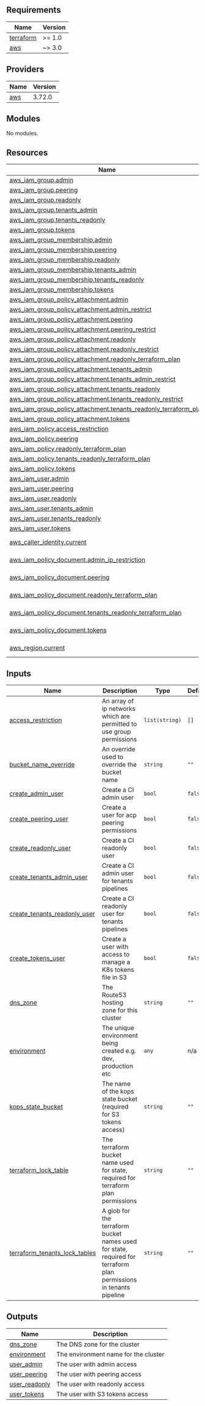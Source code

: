 <!-- BEGIN_TF_DOCS -->
## Requirements

| Name | Version |
|------|---------|
| <a name="requirement_terraform"></a> [terraform](#requirement\_terraform) | >= 1.0 |
| <a name="requirement_aws"></a> [aws](#requirement\_aws) | ~> 3.0 |

## Providers

| Name | Version |
|------|---------|
| <a name="provider_aws"></a> [aws](#provider\_aws) | 3.72.0 |

## Modules

No modules.

## Resources

| Name | Type |
|------|------|
| [aws_iam_group.admin](https://registry.terraform.io/providers/hashicorp/aws/latest/docs/resources/iam_group) | resource |
| [aws_iam_group.peering](https://registry.terraform.io/providers/hashicorp/aws/latest/docs/resources/iam_group) | resource |
| [aws_iam_group.readonly](https://registry.terraform.io/providers/hashicorp/aws/latest/docs/resources/iam_group) | resource |
| [aws_iam_group.tenants_admin](https://registry.terraform.io/providers/hashicorp/aws/latest/docs/resources/iam_group) | resource |
| [aws_iam_group.tenants_readonly](https://registry.terraform.io/providers/hashicorp/aws/latest/docs/resources/iam_group) | resource |
| [aws_iam_group.tokens](https://registry.terraform.io/providers/hashicorp/aws/latest/docs/resources/iam_group) | resource |
| [aws_iam_group_membership.admin](https://registry.terraform.io/providers/hashicorp/aws/latest/docs/resources/iam_group_membership) | resource |
| [aws_iam_group_membership.peering](https://registry.terraform.io/providers/hashicorp/aws/latest/docs/resources/iam_group_membership) | resource |
| [aws_iam_group_membership.readonly](https://registry.terraform.io/providers/hashicorp/aws/latest/docs/resources/iam_group_membership) | resource |
| [aws_iam_group_membership.tenants_admin](https://registry.terraform.io/providers/hashicorp/aws/latest/docs/resources/iam_group_membership) | resource |
| [aws_iam_group_membership.tenants_readonly](https://registry.terraform.io/providers/hashicorp/aws/latest/docs/resources/iam_group_membership) | resource |
| [aws_iam_group_membership.tokens](https://registry.terraform.io/providers/hashicorp/aws/latest/docs/resources/iam_group_membership) | resource |
| [aws_iam_group_policy_attachment.admin](https://registry.terraform.io/providers/hashicorp/aws/latest/docs/resources/iam_group_policy_attachment) | resource |
| [aws_iam_group_policy_attachment.admin_restrict](https://registry.terraform.io/providers/hashicorp/aws/latest/docs/resources/iam_group_policy_attachment) | resource |
| [aws_iam_group_policy_attachment.peering](https://registry.terraform.io/providers/hashicorp/aws/latest/docs/resources/iam_group_policy_attachment) | resource |
| [aws_iam_group_policy_attachment.peering_restrict](https://registry.terraform.io/providers/hashicorp/aws/latest/docs/resources/iam_group_policy_attachment) | resource |
| [aws_iam_group_policy_attachment.readonly](https://registry.terraform.io/providers/hashicorp/aws/latest/docs/resources/iam_group_policy_attachment) | resource |
| [aws_iam_group_policy_attachment.readonly_restrict](https://registry.terraform.io/providers/hashicorp/aws/latest/docs/resources/iam_group_policy_attachment) | resource |
| [aws_iam_group_policy_attachment.readonly_terraform_plan](https://registry.terraform.io/providers/hashicorp/aws/latest/docs/resources/iam_group_policy_attachment) | resource |
| [aws_iam_group_policy_attachment.tenants_admin](https://registry.terraform.io/providers/hashicorp/aws/latest/docs/resources/iam_group_policy_attachment) | resource |
| [aws_iam_group_policy_attachment.tenants_admin_restrict](https://registry.terraform.io/providers/hashicorp/aws/latest/docs/resources/iam_group_policy_attachment) | resource |
| [aws_iam_group_policy_attachment.tenants_readonly](https://registry.terraform.io/providers/hashicorp/aws/latest/docs/resources/iam_group_policy_attachment) | resource |
| [aws_iam_group_policy_attachment.tenants_readonly_restrict](https://registry.terraform.io/providers/hashicorp/aws/latest/docs/resources/iam_group_policy_attachment) | resource |
| [aws_iam_group_policy_attachment.tenants_readonly_terraform_plan](https://registry.terraform.io/providers/hashicorp/aws/latest/docs/resources/iam_group_policy_attachment) | resource |
| [aws_iam_group_policy_attachment.tokens](https://registry.terraform.io/providers/hashicorp/aws/latest/docs/resources/iam_group_policy_attachment) | resource |
| [aws_iam_policy.access_restriction](https://registry.terraform.io/providers/hashicorp/aws/latest/docs/resources/iam_policy) | resource |
| [aws_iam_policy.peering](https://registry.terraform.io/providers/hashicorp/aws/latest/docs/resources/iam_policy) | resource |
| [aws_iam_policy.readonly_terraform_plan](https://registry.terraform.io/providers/hashicorp/aws/latest/docs/resources/iam_policy) | resource |
| [aws_iam_policy.tenants_readonly_terraform_plan](https://registry.terraform.io/providers/hashicorp/aws/latest/docs/resources/iam_policy) | resource |
| [aws_iam_policy.tokens](https://registry.terraform.io/providers/hashicorp/aws/latest/docs/resources/iam_policy) | resource |
| [aws_iam_user.admin](https://registry.terraform.io/providers/hashicorp/aws/latest/docs/resources/iam_user) | resource |
| [aws_iam_user.peering](https://registry.terraform.io/providers/hashicorp/aws/latest/docs/resources/iam_user) | resource |
| [aws_iam_user.readonly](https://registry.terraform.io/providers/hashicorp/aws/latest/docs/resources/iam_user) | resource |
| [aws_iam_user.tenants_admin](https://registry.terraform.io/providers/hashicorp/aws/latest/docs/resources/iam_user) | resource |
| [aws_iam_user.tenants_readonly](https://registry.terraform.io/providers/hashicorp/aws/latest/docs/resources/iam_user) | resource |
| [aws_iam_user.tokens](https://registry.terraform.io/providers/hashicorp/aws/latest/docs/resources/iam_user) | resource |
| [aws_caller_identity.current](https://registry.terraform.io/providers/hashicorp/aws/latest/docs/data-sources/caller_identity) | data source |
| [aws_iam_policy_document.admin_ip_restriction](https://registry.terraform.io/providers/hashicorp/aws/latest/docs/data-sources/iam_policy_document) | data source |
| [aws_iam_policy_document.peering](https://registry.terraform.io/providers/hashicorp/aws/latest/docs/data-sources/iam_policy_document) | data source |
| [aws_iam_policy_document.readonly_terraform_plan](https://registry.terraform.io/providers/hashicorp/aws/latest/docs/data-sources/iam_policy_document) | data source |
| [aws_iam_policy_document.tenants_readonly_terraform_plan](https://registry.terraform.io/providers/hashicorp/aws/latest/docs/data-sources/iam_policy_document) | data source |
| [aws_iam_policy_document.tokens](https://registry.terraform.io/providers/hashicorp/aws/latest/docs/data-sources/iam_policy_document) | data source |
| [aws_region.current](https://registry.terraform.io/providers/hashicorp/aws/latest/docs/data-sources/region) | data source |

## Inputs

| Name | Description | Type | Default | Required |
|------|-------------|------|---------|:--------:|
| <a name="input_access_restriction"></a> [access\_restriction](#input\_access\_restriction) | An array of ip networks which are permitted to use group permissions | `list(string)` | `[]` | no |
| <a name="input_bucket_name_override"></a> [bucket\_name\_override](#input\_bucket\_name\_override) | An override used to override the bucket name | `string` | `""` | no |
| <a name="input_create_admin_user"></a> [create\_admin\_user](#input\_create\_admin\_user) | Create a CI admin user | `bool` | `false` | no |
| <a name="input_create_peering_user"></a> [create\_peering\_user](#input\_create\_peering\_user) | Create a user for acp peering permissions | `bool` | `false` | no |
| <a name="input_create_readonly_user"></a> [create\_readonly\_user](#input\_create\_readonly\_user) | Create a CI readonly user | `bool` | `false` | no |
| <a name="input_create_tenants_admin_user"></a> [create\_tenants\_admin\_user](#input\_create\_tenants\_admin\_user) | Create a CI admin user for tenants pipelines | `bool` | `false` | no |
| <a name="input_create_tenants_readonly_user"></a> [create\_tenants\_readonly\_user](#input\_create\_tenants\_readonly\_user) | Create a CI readonly user for tenants pipelines | `bool` | `false` | no |
| <a name="input_create_tokens_user"></a> [create\_tokens\_user](#input\_create\_tokens\_user) | Create a user with access to manage a K8s tokens file in S3 | `bool` | `false` | no |
| <a name="input_dns_zone"></a> [dns\_zone](#input\_dns\_zone) | The Route53 hosting zone for this cluster | `string` | `""` | no |
| <a name="input_environment"></a> [environment](#input\_environment) | The unique environment being created e.g. dev, production etc | `any` | n/a | yes |
| <a name="input_kops_state_bucket"></a> [kops\_state\_bucket](#input\_kops\_state\_bucket) | The name of the kops state bucket (required for S3 tokens access) | `string` | `""` | no |
| <a name="input_terraform_lock_table"></a> [terraform\_lock\_table](#input\_terraform\_lock\_table) | The terraform bucket name used for state, required for terraform plan permissions | `string` | `""` | no |
| <a name="input_terraform_tenants_lock_tables"></a> [terraform\_tenants\_lock\_tables](#input\_terraform\_tenants\_lock\_tables) | A glob for the terraform bucket names used for state, required for terraform plan permissions in tenants pipeline | `string` | `""` | no |

## Outputs

| Name | Description |
|------|-------------|
| <a name="output_dns_zone"></a> [dns\_zone](#output\_dns\_zone) | The DNS zone for the cluster |
| <a name="output_environment"></a> [environment](#output\_environment) | The environment name for the cluster |
| <a name="output_user_admin"></a> [user\_admin](#output\_user\_admin) | The user with admin access |
| <a name="output_user_peering"></a> [user\_peering](#output\_user\_peering) | The user with peering access |
| <a name="output_user_readonly"></a> [user\_readonly](#output\_user\_readonly) | The user with readonly access |
| <a name="output_user_tokens"></a> [user\_tokens](#output\_user\_tokens) | The user with S3 tokens access |
<!-- END_TF_DOCS -->